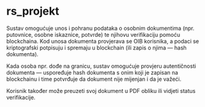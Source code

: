 # rs_projekt

Sustav omogućuje unos i pohranu podataka o osobnim dokumentima (npr. putovnice, osobne iskaznice, potvrde) te njihovu verifikaciju pomoću blockchaina.
Kod unosa dokumenta provjerava se OIB korisnika, a podaci se kriptografski potpisuju i spremaju u blockchain (ili zapis o njima — hash dokumenta).

Kada osoba npr. dođe na granicu, sustav omogućuje provjeru autentičnosti dokumenta — uspoređuje hash dokumenta s onim koji je zapisan na blockchainu i time potvrđuje da dokument nije mijenjan i da je važeći.

Korisnik također može preuzeti svoj dokument u PDF obliku ili vidjeti status verifikacije.
